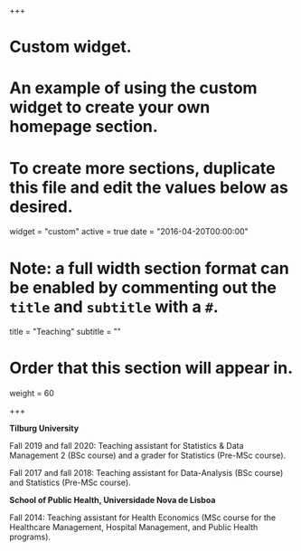 +++
# Custom widget.
# An example of using the custom widget to create your own homepage section.
# To create more sections, duplicate this file and edit the values below as desired.
widget = "custom"
active = true
date = "2016-04-20T00:00:00"

# Note: a full width section format can be enabled by commenting out the `title` and `subtitle` with a `#`.
title = "Teaching"
subtitle = ""

# Order that this section will appear in.
weight = 60

+++

**Tilburg University**

Fall 2019 and fall 2020: Teaching assistant for Statistics & Data Management 2 (BSc course) and a grader for Statistics (Pre-MSc course).

Fall 2017 and fall 2018: Teaching assistant for Data-Analysis (BSc course) and Statistics (Pre-MSc course).

**School of Public Health, Universidade Nova de Lisboa**

Fall 2014: Teaching assistant for Health Economics (MSc course for the Healthcare Management, Hospital Management, and Public Health programs).
